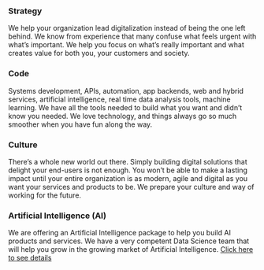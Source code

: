 ### Strategy

We help your organization lead digitalization instead of being the one left behind. We know from experience that many confuse what feels urgent with what’s important. We help you focus on what’s really important and what creates value for both you, your customers and society.

### Code

Systems development, APIs, automation, app backends, web and hybrid services, artificial intelligence, real time data analysis tools, machine learning. We have all the tools needed to build what you want and didn’t know you needed. We love technology, and things always go so much smoother when you have fun along the way.

### Culture

There’s a whole new world out there. Simply building digital solutions that delight your end-users is not enough. You won’t be able to make a lasting impact until your entire organization is as modern, agile and digital as you want your services and products to be. We prepare your culture and way of working for the future.

### Artificial Intelligence (AI)

We are offering an Artificial Intelligence package to help you build AI products and services. We have a very competent Data Science team that will help you grow in the growing market of Artificial Intelligence. [Click here to see details](/ai)
